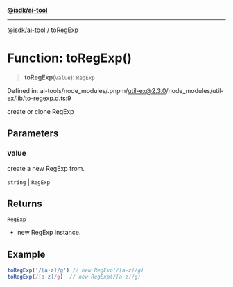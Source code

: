 [**@isdk/ai-tool**](../README.md)

***

[@isdk/ai-tool](../globals.md) / toRegExp

# Function: toRegExp()

> **toRegExp**(`value`): `RegExp`

Defined in: ai-tools/node\_modules/.pnpm/util-ex@2.3.0/node\_modules/util-ex/lib/to-regexp.d.ts:9

create or clone RegExp

## Parameters

### value

create a new RegExp from.

`string` | `RegExp`

## Returns

`RegExp`

- new RegExp instance.

## Example

```ts
toRegExp('/[a-z]/g') // new RegExp(/[a-z]/g)
toRegExp(/[a-z]/g)  // new RegExp(/[a-z]/g)
```
